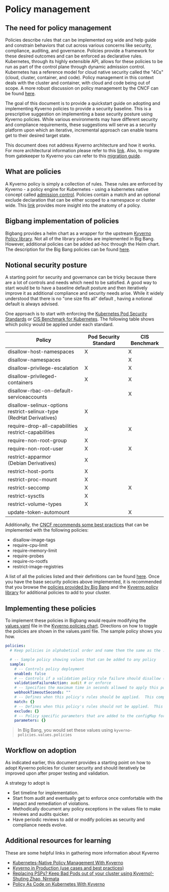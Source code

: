 # Policy management

## The need for policy management

Policies describe rules that can be implemented org wide and help guide and constrain behaviors that cut across various concerns like security, compliance, auditing, and governance.  Policies provide a framework for these desired outcomes and can be enforced as declarative rules.  Kubernetes, through its highly extensible API, allows for these policies to be run as part of the control plane through dynamic admission control.  Kubernetes has a reference model for cloud native security called the "4Cs" (cloud, cluster, container, and code).  Policy management in this context deals with the cluster and container, with cloud and code being out of scope.  A more robust discussion on policy management by the CNCF can be found [here](https://github.com/kubernetes/sig-security/blob/main/sig-security-docs/papers/policy/CNCF_Kubernetes_Policy_Management_WhitePaper_v1.pdf).

The goal of this document is to provide a quickstart guide on adopting and implementing Kyverno policies to provide a security baseline.  This is a prescriptive suggestion on implementing a base security posture using Kyverno policies.  While various environments may have different security and compliance requirements, these suggestions will serve as a security platform upon which an iterative, incremental approach can enable teams get to their desired target state.

This document does not address Kyverno architecture and how it works.  For more architectural information please refer to this [link](https://repo1.dso.mil/big-bang/apps/sandbox/kyverno/-/blob/main/docs/overview.md).  Also, to migrate from gatekeeper to Kyverno you can refer to this [migration guide](https://repo1.dso.mil/big-bang/apps/sandbox/kyverno/-/blob/main/docs/gatekeeper.md).

## What are policies

A Kyverno policy is simply a collection of rules.  These rules are enforced by Kyverno - a policy engine for Kubernetes - using a kubernetes native concept called [admission control](https://kubernetes.io/docs/reference/access-authn-authz/admission-controllers/).  Policies contain a match and an optional exclude declaration that can be either scoped to a namespace or cluster wide.  This [link](https://kyverno.io/docs/kyverno-policies/) provides more insight into the anatomy of a policy.

## Bigbang implementation of policies

Bigbang provides a helm chart as a wrapper for the upstream [Kyverno Policy library](https://kyverno.io/policies/?policytypes=Pod%2520Security%2520Admission%2BSecurity%2Bvalidate).  Not all of the library policies are implemented in Big Bang.  However, additional policies can be added ad-hoc through the Helm chart.  The description for the Big Bang policies can be found [here](https://repo1.dso.mil/big-bang/apps/sandbox/kyverno-policies/-/blob/main/docs/policies.md).

## Notional security posture

A starting point for security and governance can be tricky because there are a lot of controls and needs which need to be satisfied.  A good way to start would be to have a baseline default posture and then iteratively improve it as additional compliance and security needs arise.  While it widely understood that there is no "one size fits all" default , having a notional default is always advised.

One approach is to start with enforcing the [Kubernetes Pod Security Standards](https://kubernetes.io/docs/concepts/security/pod-security-standards/) or [CIS Benchmark for Kubernetes](https://www.cisecurity.org/benchmark/kubernetes).  The following table shows which policy would be applied under each standard.

| Policy | Pod Security Standard | CIS Benchmark |
|--|--|--|
| disallow-host-namespaces | X | X |
| disallow-namespaces | | X |
| disallow-privilege-escalation | X | X |
| disallow-privileged-containers | X | X |
| disallow-rbac-on-default-serviceaccounts | | X |
| disallow-selinux-options<BR>restrict-selinux-type<BR>(RedHat Derivatives) | X | |
| require-drop-all-capabilities<BR>restrict-capabilities | X | X |
| require-non-root-group | X | |
| require-non-root-user | X | X |
| restrict-apparmor<BR>(Debian Derivatives) | X | |
| restrict-host-ports | X | |
| restrict-proc-mount | X | |
| restrict-seccomp | X | X |
| restrict-sysctls | X | |
| restrict-volume-types | X | |
| update-token-automount | | X |

Additionally, the [CNCF recommends some best practices](https://www.cncf.io/wp-content/uploads/2020/08/CNCF-Webinar-Kyverno-1.pdf) that can be implemented with the following policies:

- disallow-image-tags
- require-cpu-limit
- require-memory-limit
- require-probes
- require-ro-rootfs
- restrict-image-registries

A list of all the policies listed and their definitions can be found [here](https://repo1.dso.mil/big-bang/apps/sandbox/kyverno-policies/-/blob/main/docs/policies.md).  Once you have the base security policies above implemented, it is recommended that you browse the [policies provided by Big Bang](https://repo1.dso.mil/big-bang/apps/sandbox/kyverno-policies/-/blob/main/docs/policies.md) and the [Kyverno policy library](https://kyverno.io/policies/?policytypes=Pod%2520Security%2520Admission%2BSecurity%2Bvalidate) for additional policies to add to your cluster.

## Implementing these policies

To implement these policies in Bigbang would require modifying the [values.yaml](https://repo1.dso.mil/big-bang/apps/sandbox/kyverno-policies/-/blob/main/chart/values.yaml) file in the [Kyverno policies chart](https://repo1.dso.mil/big-bang/apps/sandbox/kyverno-policies/-/tree/main/chart).  Directions on how to toggle the policies are shown in the values.yaml file.  The sample policy shows you how.

```yaml
policies:
  # Keep policies in alphabetical order and name them the same as the .yaml file to help with configuration and troubleshooting

  # -- Sample policy showing values that can be added to any policy
  sample:
    # -- Controls policy deployment
    enabled: false
    # -- Controls if a validation policy rule failure should disallow (enforce) or allow (audit) the admission
    validationFailureAction: audit # or enforce
    # -- Specifies the maximum time in seconds allowed to apply this policy. Default is 10. Range is 1 to 30.
    webhookTimeoutSeconds: ""
    # -- Defines when this policy's rules should be applied.  This completely overrides any default matches.
    match: {}
    # -- Defines when this policy's rules should not be applied.  This completely overrides any default excludes.
    exclude: {}
    # -- Policy specific parameters that are added to the configMap for the policy rules
    parameters: {}
```

> In Big Bang, you would set these values using `kyverno-policies.values.policies`

## Workflow on adoption

As indicated earlier, this document provides a starting point on how to adopt Kyverno policies for cluster security and should iteratively be improved upon after proper testing and validation.

A strategy to adopt is

- Set timeline for implementation.
- Start from audit and eventually get to enforce once comfortable with the impact and remediation of violations.
- Methodically document any policy exceptions in the values file to make reviews and audits quicker.
- Have periodic reviews to add or modify policies as security and compliance needs evolve.

## Additional resources for learning

These are some helpful links in gathering more information about Kyverno

- [Kubernetes-Native Policy Management With Kyverno](https://www.youtube.com/watch?v=DREjzfTzNpA)
- [Kyverno in Production (use cases and best practices)](https://www.youtube.com/watch?v=QR-iBeh9Vy0)
- [Replacing PSPs? Keep Bad Pods out of your cluster using Kyverno!- Shuting Zhao, Nirmata](https://www.youtube.com/watch?v=AmJUFH7n33c&t=27s)
- [Policy As Code on Kubernetes With Kyverno](https://betterprogramming.pub/policy-as-code-on-kubernetes-with-kyverno-b144749f144)
